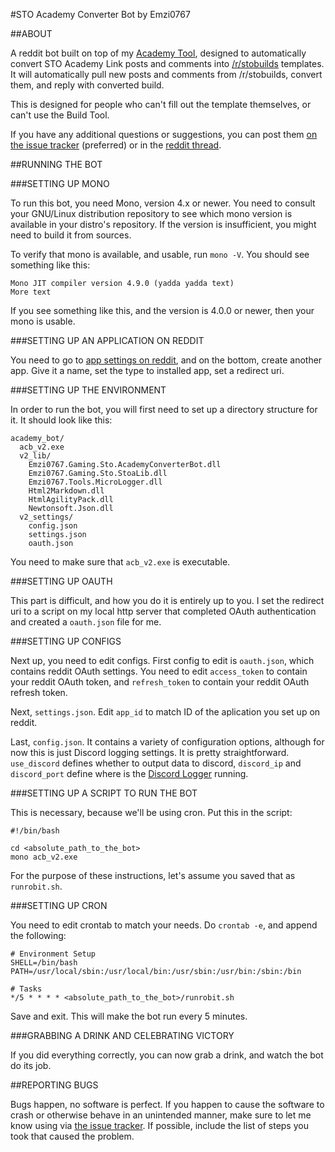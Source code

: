 #STO Academy Converter Bot by Emzi0767

##ABOUT

A reddit bot built on top of my [Academy Tool](https://github.com/Emzi0767/STO-Academy-Build-Tool), designed to automatically convert STO Academy Link posts and comments into [/r/stobuilds](https://reddit.com/r/stobuilds) templates. It will automatically pull new posts and comments from /r/stobuilds, convert them, and reply with converted build.

This is designed for people who can't fill out the template themselves, or can't use the Build Tool. 

If you have any additional questions or suggestions, you can post them [on the issue tracker](https://github.com/Emzi0767/STO-Academy-Build-Bot/issues) (preferred) or in the [reddit thread](https://redd.it/5466ul).

##RUNNING THE BOT

###SETTING UP MONO

To run this bot, you need Mono, version 4.x or newer. You need to consult your GNU/Linux distribution repository to see which mono version is available in your distro's repository. If the version is insufficient, you might need to build it from sources.

To verify that mono is available, and usable, run `mono -V`. You should see something like this:

    Mono JIT compiler version 4.9.0 (yadda yadda text)
    More text

If you see something like this, and the version is 4.0.0 or newer, then your mono is usable.

###SETTING UP AN APPLICATION ON REDDIT

You need to go to [app settings on reddit](https://www.reddit.com/prefs/apps/), and on the bottom, create another app. Give it a name, set the type to installed app, set a redirect uri.

###SETTING UP THE ENVIRONMENT

In order to run the bot, you will first need to set up a directory structure for it. It should look like this:

    academy_bot/
      acb_v2.exe
      v2_lib/
        Emzi0767.Gaming.Sto.AcademyConverterBot.dll
        Emzi0767.Gaming.Sto.StoaLib.dll
        Emzi0767.Tools.MicroLogger.dll
        Html2Markdown.dll
        HtmlAgilityPack.dll
        Newtonsoft.Json.dll
      v2_settings/
        config.json
        settings.json
        oauth.json

You need to make sure that `acb_v2.exe` is executable.

###SETTING UP OAUTH

This part is difficult, and how you do it is entirely up to you. I set the redirect uri to a script on my local http server that completed OAuth authentication and created a `oauth.json` file for me.

###SETTING UP CONFIGS

Next up, you need to edit configs. First config to edit is `oauth.json`, which contains reddit OAuth settings. You need to edit `access_token` to contain your reddit OAuth token, and `refresh_token` to contain your reddit OAuth refresh token.

Next, `settings.json`. Edit `app_id` to match ID of the aplication you set up on reddit.

Last, `config.json`. It contains a variety of configuration options, although for now this is just Discord logging settings. It is pretty straightforward. `use_discord` defines whether to output data to discord, `discord_ip` and `discord_port` define where is the [Discord Logger](https://github.com/Emzi0767/Discord-Logger) running.

###SETTING UP A SCRIPT TO RUN THE BOT

This is necessary, because we'll be using cron. Put this in the script:

    #!/bin/bash
    
    cd <absolute_path_to_the_bot>
    mono acb_v2.exe

For the purpose of these instructions, let's assume you saved that as `runrobit.sh`.

###SETTING UP CRON

You need to edit crontab to match your needs. Do `crontab -e`, and append the following:

    # Environment Setup
    SHELL=/bin/bash
    PATH=/usr/local/sbin:/usr/local/bin:/usr/sbin:/usr/bin:/sbin:/bin
    
    # Tasks
    */5 * * * * <absolute_path_to_the_bot>/runrobit.sh

Save and exit. This will make the bot run every 5 minutes.

###GRABBING A DRINK AND CELEBRATING VICTORY

If you did everything correctly, you can now grab a drink, and watch the bot do its job.

##REPORTING BUGS

Bugs happen, no software is perfect. If you happen to cause the software to crash or otherwise behave in an unintended manner, make sure to let me know using via [the issue tracker](https://github.com/Emzi0767/STO-Academy-Build-Bot/issues). If possible, include the list of steps you took that caused the problem.